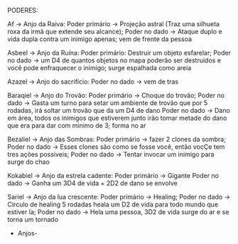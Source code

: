 PODERES:

Af -> Anjo da Raiva:
Poder primário -> Projeção astral (Traz uma silhueta roxa da irmã que extende seu alcance);
Poder no dado -> Ataque duplo e vida dupla contra um inimigo apenas;
vem de frente da pessoa

Asbeel -> Anjo da Ruína:
Poder primário: Destruir um objeto esfarelar;
Poder no dado -> um D4 de quantos objetos no mapa poderão ser destruídos e você pode enfraquecer o inimigo;
surge espalhada como areia

Azazel -> Anjo do sacrifício:
Poder no dado ->
vem de tras

Baraqiel -> Anjo do Trovão:
Poder primário -> Choque do trovão;
Poder no dado -> Gasta um turno para setar um ambiente de trovão que por 5 rodadas, irá soltar um trovão que da um D4 de dano
Poder no dado -> Dano em área, todos os inimigos que estiverem junto irão tomar metade do dano que era para dar com minimo de 3;
forma no ar

Bezaliel -> Anjo das Sombras:
Poder primário -> fazer 2 clones da sombra;
Poder no dado -> Esses clones são como se fosse você, então vocÇe tem tres ações possiveis;
Poder no dado -> Tentar invocar um inimigo para
surge do chao

Kokabiel -> Anjo da estrela cadente:
Poder primário -> Gigante
Poder no dado -> Ganha um 3D4 de vida + 2D2 de dano
se envolve

Sariel -> Anjo da lua crescente:
Poder primário -> Healing;
Poder no dado -> Circulo de healing 5 rodadas heala um D2 de vida para todo mundo que estiver la;
Poder no dado -> Hela uma pessoa, 3D2 de vida
surge do ar e se torna um tornado





+ Anjos- 


